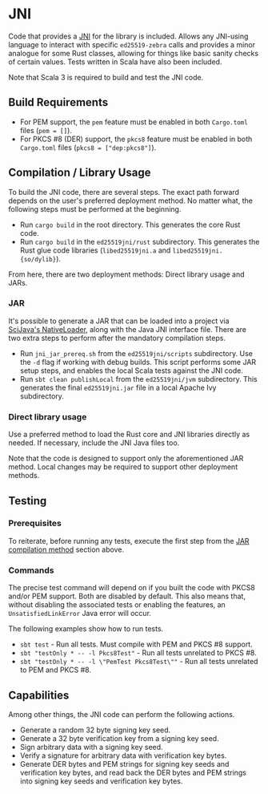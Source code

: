 # JNI
Code that provides a [JNI](https://en.wikipedia.org/wiki/Java_Native_Interface)
for the library is included. Allows any JNI-using language to interact with
specific `ed25519-zebra` calls and provides a minor analogue for some Rust
classes, allowing for things like basic sanity checks of certain values.  Tests
written in Scala have also been included.

Note that Scala 3 is required to build and test the JNI code.

## Build Requirements
- For PEM support, the `pem` feature must be enabled in both `Cargo.toml` files
  (`pem = []`).
- For PKCS #8 (DER) support, the `pkcs8` feature must be enabled in both `Cargo.toml`
  files (`pkcs8 = ["dep:pkcs8"]`).

## Compilation / Library Usage
To build the JNI code, there are several steps. The exact path forward depends
on the user's preferred deployment method. No matter what, the following steps
must be performed at the beginning.

- Run `cargo build` in the root directory. This generates the core Rust code.
- Run `cargo build` in the `ed25519jni/rust` subdirectory. This generates the Rust
  glue code libraries (`libed25519jni.a` and `libed25519jni.{so/dylib}`).

From here, there are two deployment methods: Direct library usage and JARs.

### JAR
<a name="jar"></a>

It's possible to generate a JAR that can be loaded into a project via
[SciJava's NativeLoader](https://javadoc.scijava.org/SciJava/org/scijava/nativelib/NativeLoader.html),
along with the Java JNI interface file. There are two extra steps to perform
after the mandatory compilation steps.

- Run `jni_jar_prereq.sh` from the `ed25519jni/scripts` subdirectory. Use the `-d`
  flag if working with debug builds. This script performs some JAR setup steps, and
  enables the local Scala tests against the JNI code.
- Run `sbt clean publishLocal` from the `ed25519jni/jvm` subdirectory. This
  generates the final `ed25519jni.jar` file in a local Apache Ivy subdirectory.

### Direct library usage
Use a preferred method to load the Rust core and JNI libraries directly as
needed. If necessary, include the JNI Java files too.

Note that the code is designed to support only the aforementioned JAR method. Local
changes may be required to support other deployment methods.

## Testing
### Prerequisites
To reiterate, before running any tests, execute the first step from the
[JAR compilation method](#jar) section above.

### Commands
The precise test command will depend on if you built the code with PKCS8 and/or
PEM support. Both are disabled by default. This also means that, without disabling
the associated tests or enabling the features, an `UnsatisfiedLinkError` Java error
will occur.

The following examples show how to run tests.

- `sbt test` - Run all tests. Must compile with PEM and PKCS #8 support.
- `sbt "testOnly * -- -l Pkcs8Test"` - Run all tests unrelated to PKCS #8.
- `sbt "testOnly * -- -l \"PemTest Pkcs8Test\""` - Run all tests unrelated to PEM
  and PKCS #8.

## Capabilities
Among other things, the JNI code can perform the following actions.

* Generate a random 32 byte signing key seed.
* Generate a 32 byte verification key from a signing key seed.
* Sign arbitrary data with a signing key seed.
* Verify a signature for arbitrary data with verification key bytes.
* Generate DER bytes and PEM strings for signing key seeds and verification key bytes, and read back the DER bytes and PEM strings into signing key seeds and verification key bytes.
